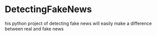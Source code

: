# DetectingFakeNews
his python project of detecting fake news will easily make a difference between real and fake news
